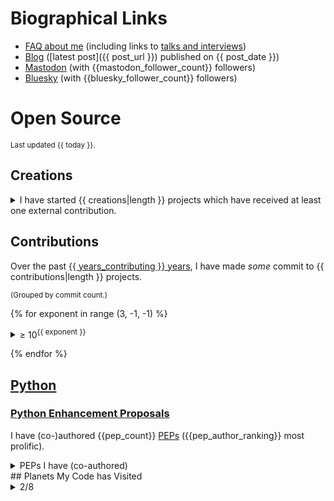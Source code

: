 # Biographical Links
- [FAQ about me](https://opensource.snarky.ca/About+Me/Frequently+Asked+Questions) (including links to [talks and interviews](https://opensource.snarky.ca/About+Me/Appearances))
- [Blog](https://snarky.ca) ([latest post]({{ post_url }}) published on {{ post_date }})
- [Mastodon](https://fosstodon.org/@brettcannon) (with {{mastodon_follower_count}} followers)
- [Bluesky](https://bsky.app/profile/snarky.ca) (with {{bluesky_follower_count}} followers)

# Open Source

<small>Last updated {{ today }}.</small>

## Creations

<details>
<summary>I have started {{ creations|length }} projects which have received at least one external contribution.</summary>

<small>(Sorted by [☆](https://docs.github.com/en/github/getting-started-with-github/saving-repositories-with-stars#about-stars).)</small>

<ol style="list-style: none">
{% for project in creations %}
<li><a href="{{ project.url }}">{{ project.name }}</a></li>
{% endfor %}
</ol>

  </details>

## Contributions

Over the past [{{ years_contributing }} years](https://github.com/python/cpython/commit/1e91d8eb030656386ef3a07e8a516683bea85610), I have made _some_ commit to {{ contributions|length }} projects.

<small>(Grouped by commit count.)</small>


{% for exponent in range (3, -1, -1) %}

<details><summary>&ge; 10<sup>{{ exponent }}</sup></summary>

<ol>
{% for project in contributions %}
{% if 10**(exponent + 1) > project.commits >= 10**exponent %}
<li><a href="{{ project.contributions_url }}">{{ project.repo_name }}</a></li>
{% endif %}
{% endfor %}
</ol>

</details>

{% endfor %}

## [Python](https://python.org)

### [Python Enhancement Proposals](https://peps.python.org)

I have (co-)authored {{pep_count}} [PEPs](https://peps.python.org/) ({{pep_author_ranking}} most prolific).

<details>
<summary>PEPs I have (co-authored)</summary>

<details>
<summary>Status legend</summary>

<dl>
<dt>✍</dt><dd>Draft</dd>
<dt>🚧</dt><dd>Provisional</dd>
<dt>👍</dt><dd>Accepted</dd>
<dt>✅</dt><dd>Final</dd>
<dt>🏃</dt><dd>Active</dd>
<dt>❌</dt><dd>Rejected</dd>
<dt>🤦</dt><dd>Withdrawn</dd>
<dt>✋</dt><dd>Deferred</dd>
<dt>🪜</dt><dd>Superceded</dd>
</dl>

</details>

<dl>
{% for pep in pep_details %}
<dt>{{pep[1]}} <a href="https://peps.python.org/{{pep[0]}}">PEP {{pep[0]}}</a></dt>
<dd>{{pep[2]}}</dd>
{% endfor %}
</dl>

</details>
## Planets My Code has Visited

<details>
  <summary>2/8</summary>

- [ ] Mercury
- [ ] Venus
- [X] Earth
- [X] [Mars](https://linuxunplugged.com/396?t=2580)
- [ ] Jupiter
- [ ] Saturn
- [ ] Uranus
- [ ] Neptune

</details>

